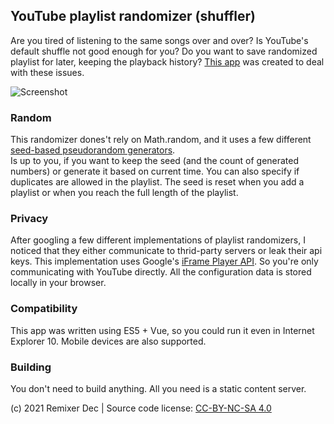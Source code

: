 ## YouTube playlist randomizer (shuffler)
Are you tired of listening to the same songs over and over? Is YouTube's default shuffle not good enough for you? Do you want to save randomized playlist for later, keeping the playback history? [This app](https://remixer-dec.github.io/YouTubePlaylistRandomizer/) was created to deal with these issues.  
  
![Screenshot](https://i.imgur.com/n5eDzU4.png "Screenshot")
### Random
This randomizer dones't rely on Math.random, and it uses a few different [seed-based pseudorandom generators](https://stackoverflow.com/questions/521295/seeding-the-random-number-generator-in-javascript/47593316 "seed-based pseudorandom generators").  
Is up to you, if you want to keep the seed (and the count of generated numbers) or generate it based on current time. You can also specify if duplicates are allowed in the playlist. The seed is reset when you add a playlist or when you reach the full length of the playlist.  
  
### Privacy
After googling a few different implementations of playlist randomizers, I noticed that they either communicate to thrid-party servers or leak their api keys. This implementation uses Google's [iFrame Player API](https://developers.google.com/youtube/iframe_api_reference "iFrame Player API"). So you're only communicating with YouTube directly. All the configuration data is stored locally in your browser.  
  
### Compatibility
This app was written using ES5 + Vue, so you could run it even in Internet Explorer 10. Mobile devices are also supported.  

### Building
You don't need to build anything. All you need is a static content server.  
  
(c) 2021 Remixer Dec | Source code license: [CC-BY-NC-SA 4.0](https://creativecommons.org/licenses/by-nc-sa/4.0/)
